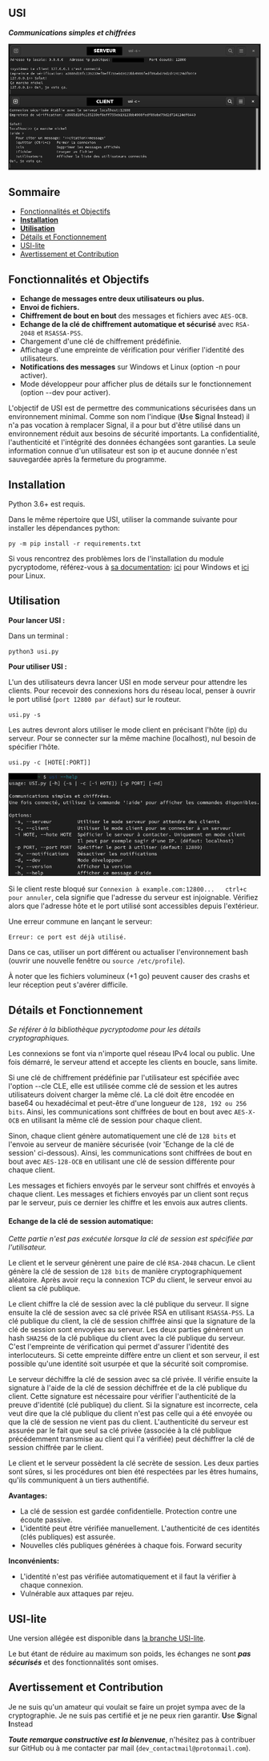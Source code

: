 ## USI

***Communications simples et chiffrées***

![conversation](images/conversation.png)


## Sommaire

- [Fonctionnalités et Objectifs](#fonctionnalités-et-objectifs)
- [__Installation__](#installation)
- [__Utilisation__](#utilisation)
- [Détails et Fonctionnement](#détails-et-fonctionnement)
- [USI-lite](#usi-lite)
- [Avertissement et Contribution](#avertissement-et-contribution)


## Fonctionnalités et Objectifs

- __Echange de messages entre deux utilisateurs ou plus.__
- __Envoi de fichiers.__
- __Chiffrement de bout en bout__ des messages et fichiers avec `AES-OCB`.
- __Echange de la clé de chiffrement automatique et sécurisé__ avec `RSA-2048` et `RSASSA-PSS`.
- Chargement d'une clé de chiffrement prédéfinie.
- Affichage d'une empreinte de vérification pour vérifier l'identité des utilisateurs.
- __Notifications des messages__ sur Windows et Linux (option -n pour activer).
- Mode développeur pour afficher plus de détails sur le fonctionnement (option --dev pour activer).

L'objectif de USI est de permettre des communications sécurisées dans un environnement minimal.
Comme son nom l'indique (**U**se **S**ignal **I**nstead) il n'a pas vocation à remplacer Signal,
il a pour but d'être utilisé dans un environnement réduit aux besoins de sécurité importants.
La confidentialité, l'authenticité et l'intégrité des données échangées sont garanties.
La seule information connue d'un utilisateur est son ip et aucune donnée n'est sauvegardée après la fermeture du programme.


## Installation

Python 3.6+ est requis.

Dans le même répertoire que USI, utiliser la commande suivante pour installer les dépendances python:

    py -m pip install -r requirements.txt

Si vous rencontrez des problèmes lors de l'installation du module pycryptodome,
référez-vous à [sa documentation](https://pycryptodome.readthedocs.io/en/latest/src/installation.html#): [ici](https://pycryptodome.readthedocs.io/en/latest/src/installation.html#windows-from-sources-python-3-5-and-newer) pour Windows et [ici](https://pycryptodome.readthedocs.io/en/latest/src/installation.html#compiling-in-linux-ubuntu) pour Linux.


## Utilisation

__Pour lancer USI :__

Dans un terminal :

    python3 usi.py

__Pour utiliser USI :__

L'un des utilisateurs devra lancer USI en mode serveur pour attendre les clients.
Pour recevoir des connexions hors du réseau local, penser à ouvrir le port utilisé (`port 12800 par défaut`) sur le routeur.

    usi.py -s

Les autres devront alors utiliser le mode client en précisant l'hôte (ip) du serveur.
Pour se connecter sur la même machine (localhost), nul besoin de spécifier l'hôte.

    usi.py -c [HOTE[:PORT]]

![usage](images/usage.png)

Si le client reste bloqué sur ```Connexion à example.com:12800...   ctrl+c pour annuler```,
cela signifie que l'adresse du serveur est injoignable.
Vérifiez alors que l'adresse hôte et le port utilisé sont accessibles depuis l'extérieur.

Une erreur commune en lançant le serveur:

    Erreur: ce port est déjà utilisé.

Dans ce cas, utiliser un port différent ou actualiser l'environnement bash (ouvrir une nouvelle fenêtre ou `source /etc/profile`).

À noter que les fichiers volumineux (+1 go) peuvent causer des crashs et leur réception peut s'avérer difficile.

## Détails et Fonctionnement

*Se référer à la bibliothèque pycryptodome pour les détails cryptographiques.*

Les connexions se font via n'importe quel réseau IPv4 local ou public.
Une fois démarré, le serveur attend et accepte les clients en boucle, sans limite.

Si une clé de chiffrement prédéfinie par l'utilisateur est spécifiée avec l'option --cle CLE,
elle est utilisée comme clé de session et les autres utilisateurs doivent charger la même clé.
La clé doit être encodée en base64 ou hexadécimal et peut-être d'une longueur de `128, 192 ou 256 bits`.
Ainsi, les communications sont chiffrées de bout en bout avec `AES-X-OCB` en utilisant la même clé de session pour chaque client.

Sinon, chaque client génère automatiquement une clé de `128 bits` et l'envoie au serveur de manière sécurisée (voir 'Echange de la clé de session' ci-dessous).
Ainsi, les communications sont chiffrées de bout en bout avec `AES-128-OCB` en utilisant une clé de session différente pour chaque client.

Les messages et fichiers envoyés par le serveur sont chiffrés et envoyés à chaque client.
Les messages et fichiers envoyés par un client sont reçus par le serveur, puis ce dernier les chiffre et les envois aux autres clients.


#### Echange de la clé de session automatique:

*Cette partie n'est pas exécutée lorsque la clé de session est spécifiée par l'utilisateur.*

Le client et le serveur génèrent une paire de clé `RSA-2048` chacun.
Le client génère la clé de session de `128 bits` de manière cryptographiquement aléatoire.
Après avoir reçu la connexion TCP du client, le serveur envoi au client sa clé publique.

Le client chiffre la clé de session avec la clé publique du serveur.
Il signe ensuite la clé de session avec sa clé privée RSA en utilisant `RSASSA-PSS`.
La clé publique du client, la clé de session chiffrée ainsi que la signature de la clé de session sont envoyées au serveur.
Les deux parties génèrent un hash `SHA256` de la clé publique du client avec la clé publique du serveur.
C'est l'empreinte de vérification qui permet d'assurer l'identité des interlocuteurs.
Si cette empreinte diffère entre un client et son serveur, il est possible qu'une identité soit usurpée et que la sécurité soit compromise.

Le serveur déchiffre la clé de session avec sa clé privée.
Il vérifie ensuite la signature à l'aide de la clé de session déchiffrée et de la clé publique du client.
Cette signature est nécessaire pour vérifier l'authenticité de la preuve d'identité (clé publique) du client.
Si la signature est incorrecte, cela veut dire que la clé publique du client n'est pas celle qui a été envoyée
ou que la clé de session ne vient pas du client. L'authenticité du serveur est assurée par le fait que seul sa clé privée
(associée à la clé publique précédemment transmise au client qui l'a vérifiée) peut déchiffrer la clé de session chiffrée par le client.

Le client et le serveur possèdent la clé secrète de session.
Les deux parties sont sûres, si les procédures ont bien été respectées par les êtres humains,
qu'ils communiquent à un tiers authentifié.

__Avantages:__
   - La clé de session est gardée confidentielle. Protection contre une écoute passive.
   - L'identité peut être vérifiée manuellement. L'authenticité de ces identités (clés publiques) est assurée.
   - Nouvelles clés publiques générées à chaque fois. Forward security

__Inconvénients:__
   - L'identité n'est pas vérifiée automatiquement et il faut la vérifier à chaque connexion.
   - Vulnérable aux attaques par rejeu.


## USI-lite

Une version allégée est disponible dans [la branche USI-lite](https://github.com/Robin-mlh/USI/tree/USI-lite).

Le but étant de réduire au maximum son poids, les échanges ne sont ***pas sécurisés*** et des fonctionnalités sont omises.


## Avertissement et Contribution

Je ne suis qu'un amateur qui voulait se faire un projet sympa avec de la cryptographie.
Je ne suis pas certifié et je ne peux rien garantir.
**U**se **S**ignal **I**nstead

***Toute remarque constructive est la bienvenue***, n'hésitez pas à contribuer sur GitHub ou à me contacter par mail (`dev_contactmail@protonmail.com`).

